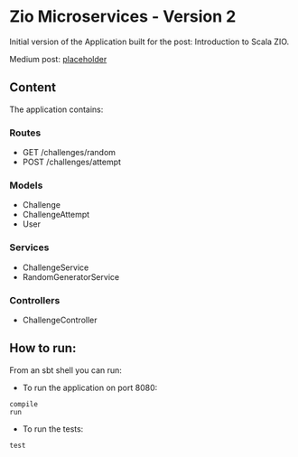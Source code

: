 # Zio Microservices - Version 2

Initial version of the Application built for the post: Introduction to Scala ZIO.

Medium post: [placeholder]()

## Content

The application contains:

### Routes
- GET /challenges/random
- POST /challenges/attempt

### Models
- Challenge
- ChallengeAttempt
- User

### Services
- ChallengeService
- RandomGeneratorService

### Controllers
- ChallengeController


## How to run:

From an sbt shell you can run:

- To run the application on port 8080:

```
compile
run
```

- To run the tests:

```
test
```

